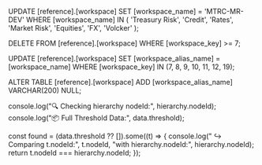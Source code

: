 UPDATE [reference].[workspace]
SET [workspace_name] = 'MTRC-MR-DEV'
WHERE [workspace_name] IN (
    'Treasury Risk', 'Credit', 'Rates', 
    'Market Risk', 'Equities', 'FX', 'Volcker'
);






DELETE FROM [reference].[workspace]
WHERE [workspace_key] >= 7;





UPDATE [reference].[workspace]
SET [workspace_alias_name] = [workspace_name]
WHERE [workspace_key] IN (7, 8, 9, 10, 11, 12, 19);



ALTER TABLE [reference].[workspace]
ADD [workspace_alias_name] VARCHAR(200) NULL;



console.log("🔍 Checking hierarchy nodeId:", hierarchy.nodeId);
console.log("📦 Full Threshold Data:", data.threshold);

const found = (data.threshold ?? []).some((t) => {
  console.log("  ↪️ Comparing t.nodeId:", t.nodeId, "with hierarchy.nodeId:", hierarchy.nodeId);
  return t.nodeId === hierarchy.nodeId;
});